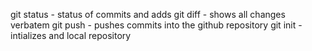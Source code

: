 git status - status of commits and adds 
git diff - shows all changes verbatem 
git push - pushes commits into the github repository
git init - intializes and local repository